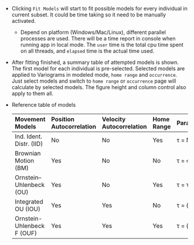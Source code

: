 - Clicking `Fit Models` will start to fit possible models for every individual in current subset. It could be time taking so it need to be manually activated.
    + Depend on platform (Windows/Mac/Linux), different parallel processes are used. There will be a time report in console when running app in local mode. The `user` time is the total cpu time spent on all threads, and `elapsed` time is the actual time used.
- After fitting finished, a summary table of attempted models is shown. The first model for each individual is pre-selected. Selected models are applied to Variograms in modeled mode, `home range` and `occurrence`. Just select models and switch to `home range` or `occurrence` page will calculate by selected models. The figure height and column control also apply to them all.
- Reference table of models

  |Movement Models            |Position Autocorrelation  |Velocity Autocorrelation |Home Range |Parameterization |
  |:--------------------------|:-------------------------|:------------------------|:----------|:----------------|
  |Ind. Ident. Distr. (IID)   |No                        |No                       |Yes        |τ = NULL         |
  |Brownian Motion (BM)       |Yes                       |No                       |No         |τ = ∞            |
  |Ornstein–Uhlenbeck (OU)    |Yes                       |No                       |Yes        |τ = τr           |
  |Integrated OU (IOU)        |Yes                       |Yes                      |No         |τ = {∞, τv}      |
  |Ornstein-Uhlenbeck F (OUF) |Yes                       |Yes                      |Yes        |τ = {τr, τv}     |

